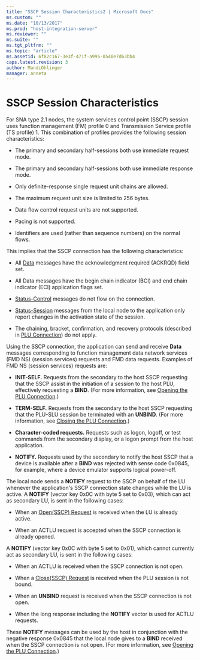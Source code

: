 ```yaml
---
title: "SSCP Session Characteristics2 | Microsoft Docs"
ms.custom: ""
ms.date: "10/13/2017"
ms.prod: "host-integration-server"
ms.reviewer: ""
ms.suite: ""
ms.tgt_pltfrm: ""
ms.topic: "article"
ms.assetid: 6f82c167-3e3f-471f-a995-0540e7d63bb4
caps.latest.revision: 3
author: MandiOhlinger
manager: anneta
---
```

# SSCP Session Characteristics
For SNA type 2.1 nodes, the system services control point (SSCP) session uses function management (FM) profile 0 and Transmission Service profile (TS profile) 1. This combination of profiles provides the following session characteristics:  
  
-   The primary and secondary half-sessions both use immediate request mode.  
  
-   The primary and secondary half-sessions both use immediate response mode.  
  
-   Only definite-response single request unit chains are allowed.  
  
-   The maximum request unit size is limited to 256 bytes.  
  
-   Data flow control request units are not supported.  
  
-   Pacing is not supported.  
  
-   Identifiers are used (rather than sequence numbers) on the normal flows.  
  
 This implies that the SSCP connection has the following characteristics:  
  
-   All [Data](../Topic/Data2.md) messages have the acknowledgment required (ACKRQD) field set.  
  
-   All Data messages have the begin chain indicator (BCI) and end chain indicator (ECI) application flags set.  
  
-   [Status-Control](../Topic/Status-Control2.md) messages do not flow on the connection.  
  
-   [Status-Session](../Topic/Status-Session1.md) messages from the local node to the application only report changes in the activation state of the session.  
  
-   The chaining, bracket, confirmation, and recovery protocols (described in [PLU Connection](../core/plu-connection.md)) do not apply.  
  
 Using the SSCP connection, the application can send and receive **Data** messages corresponding to function management data network services (FMD NS) (session services) requests and FMD data requests. Examples of FMD NS (session services) requests are:  
  
-   **INIT-SELF.** Requests from the secondary to the host SSCP requesting that the SSCP assist in the initiation of a session to the host PLU, effectively requesting a **BIND**. (For more information, see [Opening the PLU Connection](../core/opening-the-plu-connection.md).)  
  
-   **TERM-SELF.** Requests from the secondary to the host SSCP requesting that the PLU-SLU session be terminated with an **UNBIND**. (For more information, see [Closing the PLU Connection](../core/closing-the-plu-connection.md).)  
  
-   **Character-coded requests.** Requests such as logon, logoff, or test commands from the secondary display, or a logon prompt from the host application.  
  
-   **NOTIFY.** Requests used by the secondary to notify the host SSCP that a device is available after a **BIND** was rejected with sense code 0x0845, for example, where a device emulator supports logical power-off.  
  
 The local node sends a **NOTIFY** request to the SSCP on behalf of the LU whenever the application's SSCP connection state changes while the LU is active. A **NOTIFY** (vector key 0x0C with byte 5 set to 0x03), which can act as secondary LU, is sent in the following cases:  
  
-   When an [Open(SSCP) Request](../Topic/Open\(SSCP\)%20Request1.md) is received when the LU is already active.  
  
-   When an ACTLU request is accepted when the SSCP connection is already opened.  
  
 A **NOTIFY** (vector key 0x0C with byte 5 set to 0x01), which cannot currently act as secondary LU, is sent in the following cases:  
  
-   When an ACTLU is received when the SSCP connection is not open.  
  
-   When a [Close(SSCP) Request](../Topic/Close\(SSCP\)%20Request1.md) is received when the PLU session is not bound.  
  
-   When an **UNBIND** request is received when the SSCP connection is not open.  
  
-   When the long response including the **NOTIFY** vector is used for ACTLU requests.  
  
 These **NOTIFY** messages can be used by the host in conjunction with the negative response 0x0845 that the local node gives to a **BIND** received when the SSCP connection is not open. (For more information, see [Opening the PLU Connection](../core/opening-the-plu-connection.md).)